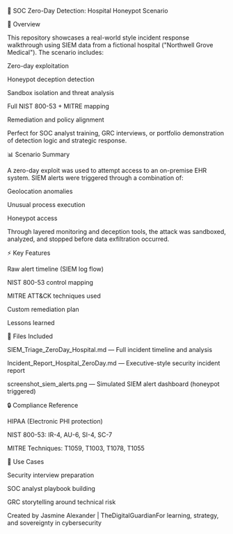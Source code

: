 🏥 SOC Zero-Day Detection: Hospital Honeypot Scenario

🔎 Overview

This repository showcases a real-world style incident response walkthrough using SIEM data from a fictional hospital ("Northwell Grove Medical"). The scenario includes:

Zero-day exploitation

Honeypot deception detection

Sandbox isolation and threat analysis

Full NIST 800-53 + MITRE mapping

Remediation and policy alignment

Perfect for SOC analyst training, GRC interviews, or portfolio demonstration of detection logic and strategic response.

📊 Scenario Summary

A zero-day exploit was used to attempt access to an on-premise EHR system. SIEM alerts were triggered through a combination of:

Geolocation anomalies

Unusual process execution

Honeypot access

Through layered monitoring and deception tools, the attack was sandboxed, analyzed, and stopped before data exfiltration occurred.

⚡ Key Features

Raw alert timeline (SIEM log flow)

NIST 800-53 control mapping

MITRE ATT&CK techniques used

Custom remediation plan

Lessons learned

📃 Files Included

SIEM_Triage_ZeroDay_Hospital.md — Full incident timeline and analysis

Incident_Report_Hospital_ZeroDay.md — Executive-style security incident report

screenshot_siem_alerts.png — Simulated SIEM alert dashboard (honeypot triggered)

🔒 Compliance Reference

HIPAA (Electronic PHI protection)

NIST 800-53: IR-4, AU-6, SI-4, SC-7

MITRE Techniques: T1059, T1003, T1078, T1055

🚀 Use Cases

Security interview preparation

SOC analyst playbook building

GRC storytelling around technical risk

Created by Jasmine Alexander | TheDigitalGuardianFor learning, strategy, and sovereignty in cybersecurity

